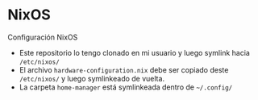 # NixOS
Configuración NixOS

- Este repositorio lo tengo clonado en mi usuario y luego symlink hacia `/etc/nixos/`
- El archivo `hardware-configuration.nix` debe ser copiado deste `/etc/nixos/` y luego symlinkeado de vuelta.
- La carpeta `home-manager` está symlinkeada dentro de `~/.config/`
